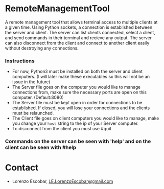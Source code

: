 # RemoteManagementTool

A remote management tool that allows terminal access to multiple clients at a given time. Using Python sockets, a connection is established between the server and client. The server can list clients connected, select a client, and send commands in their terminal and recieve any output. The server can also disconnect from the client and connect to another client easily without destroying any connections.

### Instructions
- For now, Python3 must be installed on both the server and client computers. (I will later make these executables so this will not be an issue in the future)
- The Server file goes on the computer you would like to manage connections from, make sure the necessary ports are open on this computer. (Default:8080)
- The Server file must be kept open in order for connections to be established. If closed, you will lose your connections and the clients must be relaunched.
- The Client file goes on client computers you would like to manage, make you change your `host` string to the ip of your Server computer.
- To disconnect from the client you must use #quit
### Commands on the server can be seen with 'help' and on the client can be seen with #help

# Contact
- Lorenzo Escobar, LE.LorenzoEscobar@gmail.com
